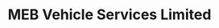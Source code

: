 ---
title: "MEB Vehicle Services Limited"
url: /carshalton/meb-vehicle-services-limited-gordon-road/
shop: Autowerkstatt
---